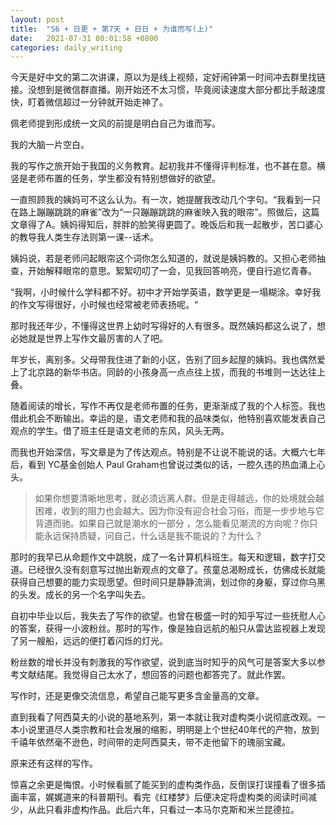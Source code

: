 ```yaml
---
layout: post
title:  "S6 + 日更 + 第7天 + 日日 + 为谁而写(上)"
date:   2021-07-31 00:01:58 +0800
categories: daily_writing
---
```


今天是好中文的第二次讲课，原以为是线上视频，定好闹钟第一时间冲去群里找链接。没想到是微信群直播。刚开始还不太习惯，毕竟阅读速度大部分都比手敲速度快，盯着微信超过一分钟就开始走神了。

佩老师提到形成统一文风的前提是明白自己为谁而写。

我的大脑一片空白。

我的写作之旅开始于我国的义务教育。起初我并不懂得评判标准，也不甚在意。横竖是老师布置的任务，学生都没有特别想做好的欲望。

一直照顾我的姨妈可不这么认为。有一次，她提醒我改动几个字句。“我看到一只在路上蹦蹦跳跳的麻雀”改为“一只蹦蹦跳跳的麻雀映入我的眼帘”。照做后，这篇文章得了A。姨妈得知后，胖胖的脸笑得更圆了。晚饭后和我一起散步，苦口婆心的教导我人类生存法则第一课--话术。

姨妈说，若是老师问起眼帘这个词你怎么知道的，就说是姨妈教的。又担心老师抽查，开始解释眼帘的意思。絮絮叨叨了一会，见我回答响亮，便自行追忆青春。

“我啊，小时候什么学科都不好。初中才开始学英语，数学更是一塌糊涂。幸好我的作文写得很好，小时候也经常被老师表扬呢。“

那时我还年少，不懂得这世界上幼时写得好的人有很多。既然姨妈都这么说了，想必她就是世界上写作文最厉害的人了吧。

年岁长，离别多。父母带我住进了新的小区，告别了回乡起屋的姨妈。我也偶然爱上了北京路的新华书店。同龄的小孩身高一点点往上拔，而我的书堆则一达达往上叠。

随着阅读的增长，写作不再仅是老师布置的任务，更渐渐成了我的个人标签。我也借此机会不断输出。幸运的是，语文老师和我的品味类似，他特别喜欢能发表自己观点的学生。借了班主任是语文老师的东风，风头无两。

而我也开始深信，写文章是为了传达观点。特别是不让说不能说的话。大概六七年后，看到 YC基金创始人 Paul Graham也曾说过类似的话，一腔久违的热血涌上心头。

> 如果你想要清晰地思考，就必须远离人群。但是走得越远，你的处境就会越困难，收到的阻力也会越大。因为你没有迎合社会习俗，而是一步步地与它背道而驰。如果自己就是潮水的一部分 ，怎么能看见潮流的方向呢？你只能永远保持质疑，问自己，什么话是我不能说的？为什么？

那时的我早已从命题作文中跳脱，成了一名计算机科班生。每天和逻辑，数字打交道。已经很久没有刻意写过抛出新观点的文章了。孩童总渴盼成长，仿佛成长就能获得自己想要的能力实现愿望。但时间只是静静流淌，划过你的身躯，穿过你乌黑的头发。成长的另一个名字叫失去。

自初中毕业以后，我失去了写作的欲望。也曾在极盛一时的知乎写过一些抚慰人心的答案，获得一小波粉丝。那时的写作，像是独自远航的船只从雷达监视器上发现了另一艘船，远远的便打着闪烁的灯光。

粉丝数的增长并没有刺激我的写作欲望，说到底当时知乎的风气可是答案大多以参考文献结尾。我觉得自己太水了，想回答的问题也都答完了。就此作罢。

写作时，还是更像交流信息，希望自己能写更多含金量高的文章。

直到我看了阿西莫夫的小说的基地系列，第一本就让我对虚构类小说彻底改观。一本小说里道尽人类宗教和社会发展的缩影，明明是上个世纪40年代的产物，放到千禧年依然毫不逊色，时间带的走阿西莫夫，带不走他留下的瑰丽宝藏。

原来还有这样的写作。

惊喜之余更是悔恨。小时候看腻了能买到的虚构类作品，反倒误打误撞看了很多插画丰富，娓娓道来的科普期刊。看完《红楼梦》后便决定将虚构类的阅读时间减少，从此只看非虚构作品。此后六年，只看过一本马尔克斯和米兰昆德拉。
